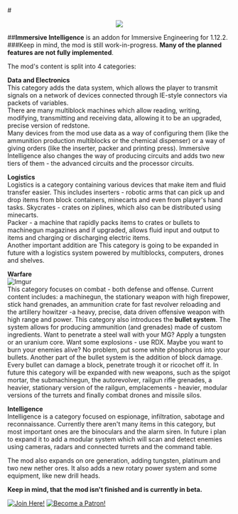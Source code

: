 #<p align="center"><img src="https://github.com/Pabilo8/ImmersiveIntelligence/blob/master/art/logos/logofullhq.png?raw=true"></p>
##**Immersive Intelligence** is an addon for Immersive Engineering for 1.12.2.
###Keep in mind, the mod is still work-in-progress. **Many of the planned features are not fully implemented**.

The mod's content is split into 4 categories:

**Data and Electronics**  
This category adds the data system, which allows the player to transmit signals on a network of devices connected through IE-style connectors via packets of variables.   
There are many multiblock machines which allow reading, writing, modifying, transmitting and receiving data, allowing it to be an upgraded, precise version of redstone.   
Many devices from the mod use data as a way of configuring them (like the ammunition production multiblocks or the chemical dispenser) or a way of giving orders (like the inserter, packer and printing press).
Immersive Intelligence also changes the way of producing circuits and adds two new tiers of them - the advanced circuits and the processor circuits.

**Logistics**  
Logistics is a category containing various devices that make item and fluid transfer easier. This includes inserters - robotic arms that can pick up and drop items from block containers, minecarts and even from player's hand tasks.
Skycrates - crates on ziplines, which also can be distributed using minecarts.    
Packer - a machine that rapidly packs items to crates or bullets to machinegun magazines and if upgraded, allows fluid input and output to items and charging or discharging electric items.   
Another important addition are 
This category is going to be expanded in future with a logistics system powered by multiblocks, computers, drones and shelves.

**Warfare**  
![Imgur](https://i.imgur.com/tc4MYbZ.gif)  
This category focuses on combat - both defense and offense. Current content includes: a machinegun, the stationary weapon with high firepower, stick hand grenades, an ammunition crate for fast revolver reloading and the artillery howitzer -a heavy, precise, data driven offensive weapon with high range and power.
This category also introduces the **bullet system**. The system allows for producing ammunition (and grenades) made of custom ingredients. Want to penetrate a steel wall with your MG? Apply a tungsten or an uranium core. Want some explosions - use RDX. Maybe you want to burn your enemies alive? No problem, put some white phosphorus into your bullets.
Another part of the bullet system is the addition of block damage. Every bullet can damage a block, penetrate trough it or ricochet off it.
In future this category will be expanded with new weapons, such as the spigot mortar, the submachinegun, the autorevolver, railgun rifle grenades, a heavier, stationary version of the railgun, emplacements - heavier, modular versions of the turrets and finally combat drones and missile silos.

**Intelligence**  
Intelligence is a category focused on espionage, infiltration, sabotage and reconnaissance. Currently there aren't many items in this category, but most important ones are the binoculars and the alarm siren.
In future i plan to expand it to add a modular system which will scan and detect enemies using cameras, radars and connected turrets and the command table.

The mod also expands on ore generation, adding tungsten, platinum and two new nether ores. It also adds a new rotary power system and some equipment, like new drill heads.

**Keep in mind, that the mod isn't finished and is currently in beta.**

[![Join Here!](https://i.imgur.com/vIeICjC.png)](https://discord.gg/teMfm3R)
[![Become a Patron!](https://i.imgur.com/livRhvf.jpg)](https://www.patreon.com/bePatron?u=34304036)